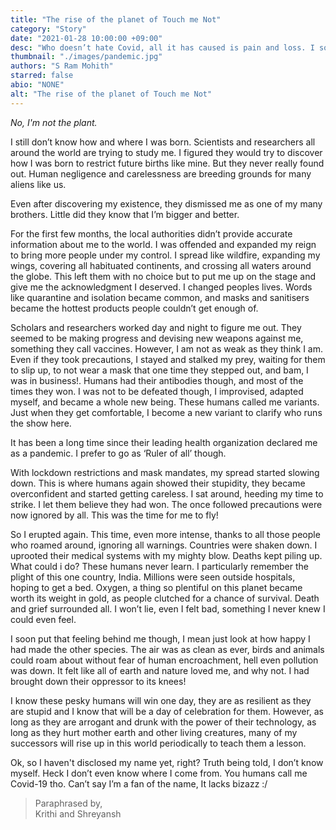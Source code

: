 ```yaml
---
title: "The rise of the planet of Touch me Not"
category: "Story"
date: "2021-01-28 10:00:00 +09:00"
desc: "Who doesn’t hate Covid, all it has caused is pain and loss. I sometimes wonder what did we ever do to deserve this. Well, if viruses could speak we might just have this answer…"
thumbnail: "./images/pandemic.jpg"
authors: "S Ram Mohith"
starred: false
abio: "NONE"
alt: "The rise of the planet of Touch me Not"
---
```

*No, I'm not the plant.*

I still don’t know how and where I was born. Scientists and researchers all around the world are trying to study me. I figured they would try to discover how I was born to restrict future births like mine. But they never really found out. Human negligence and carelessness are breeding grounds for many aliens like us.  

Even after discovering my existence, they dismissed me as one of my many brothers. Little did they know that I’m bigger and better.

For the first few months, the local authorities didn’t provide accurate information about me to the world. I was offended and expanded my reign to bring more people under my control. I spread like wildfire, expanding my wings, covering all habituated continents, and crossing all waters around the globe. This left them with no choice but to put me up on the stage and give me the acknowledgment I deserved. I changed peoples lives. Words like quarantine and isolation became common, and masks and sanitisers became the hottest products people couldn’t get enough of.

Scholars and researchers worked day and night to figure me out. They seemed to be making progress and devising new weapons against me, something they call vaccines. However, I am not as weak as they think I am. Even if they took precautions, I stayed and stalked my prey, waiting for them to slip up, to not wear a mask that one time they stepped out, and bam, I was in business!. Humans had their antibodies though, and most of the times they won. I was not to be defeated though, I improvised, adapted myself, and became a whole new being. These humans called me variants. Just when they get comfortable, I become a new variant to clarify who runs the show here.

It has been a long time since their leading health organization declared me as a pandemic. I prefer to go as ‘Ruler of all’ though.

With lockdown restrictions and mask mandates, my spread started slowing down. This is where humans again showed their stupidity, they became overconfident and started getting careless. I sat around, heeding my time to strike. I let them believe they had won. The once followed precautions were now ignored by all. This was the time for me to fly!

So I erupted again. This time, even more intense, thanks to all those people who roamed around, ignoring all warnings. Countries were shaken down. I uprooted their medical systems with my mighty blow. Deaths kept piling up. What could i do? These humans never learn. I particularly remember the plight of this one country, India. Millions were seen outside hospitals, hoping to get a bed. Oxygen, a thing so plentiful on this planet became worth its weight in gold, as people clutched for a chance of survival. Death and grief surrounded all. I won’t lie, even I felt bad, something I never knew I could even feel. 

I soon put that feeling behind me though, I mean just look at how happy I had made the other species. The air was as clean as ever, birds and animals could roam about without fear of human encroachment, hell even pollution was down. It felt like all of earth and nature loved me, and why not. I had brought down their oppressor to its knees!

I know these pesky humans will win one day, they are as resilient as they are stupid and I know that will be a day of celebration for them. However,  as long as they are arrogant and drunk with the power of their technology, as long as they hurt mother earth and other living creatures, many of my successors will rise up in this world periodically to teach them a lesson. 

Ok, so I haven't disclosed my name yet, right? Truth being told, I don’t know myself. Heck I don’t even know where I come from. You humans call me Covid-19 tho. Can’t say I’m a fan of the name, It lacks bizazz :/

> Paraphrased by,                     
  Krithi and Shreyansh